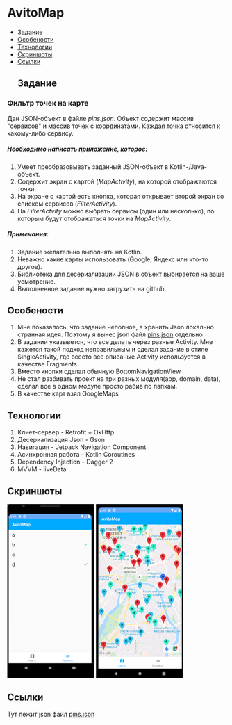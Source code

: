 # AvitoMap
* [Задание](#task)
* [Особености](#features)
* [Технологии](#tech)
* [Скриншоты](#sreens)
* [Ссылки](#links)
<a name="task"><h2>Задание</h2></a>

### Фильтр точек на карте
Дан JSON-объект в файле *pins.json*. Объект содержит массив "сервисов" и массив точек с координатами. Каждая точка относится к какому-либо сервису.

##### Необходимо написать приложение, которое:
1. Умеет преобразовывать заданный JSON-объект в Kotlin-/Java- объект.
2. Содержит экран с картой (*MapActivity*), на которой отображаются точки. 
3. На экране с картой есть кнопка, которая открывает второй экран со списком сервисов (*FilterActivity*). 
4. На *FilterActvity* можно выбрать сервисы (один или несколько), по которым будут отображаться точки на *MapActivity*.

##### Примечания:
1. Задание желательно выполнять на Kotlin.
2. Неважно какие карты использовать (Google, Яндекс или что-то другое).
3. Библиотека для десериализации JSON в объект выбирается на ваше усмотрение.
4. Выполненное задание нужно загрузить на github.

<a name="features"><h2>Особености</h2></a>
1. Мне показалось, что задание неполное, а хранить Json локально странная идея. Поэтому я вынес json файл [pins.json](https://sashaukl.github.io/tasks_api/pins.json)
отдельно
2. В задании указывется, что все делать через разные Activity. Мне кажется такой подход неправильным и сделал задание в стиле SingleActivity,
где всесто все описаные Activity используется в качестве Fragments
3. Вместо кнопки сделал обычную BottomNavigationView
4. Не стал разбивать проект на три разных модуля(app, domain, data), сделал все в одном модуле просто рабив по папкам. 
5. В качестве карт взял GoogleMaps

<a name="tech"><h2>Технологии</h2></a>
1. Клиет-сервер - Retrofit + OkHttp
2. Десериализация Json - Gson
3. Навигация - Jetpack Navigation Component
4. Асинхронная работа - Kotlin Coroutines
5. Dependency Injection - Dagger 2
6. MVVM - liveData

<a name="sreens"><h2>Скриншоты</h2></a>
<div>
  <img src="https://github.com/sashaukl/AvitoMap/blob/master/screens/Screenshot_1.png" width="200" height="400">
  <img src="https://github.com/sashaukl/AvitoMap/blob/master/screens/Screenshot_2.png" width="200" height="400">
</div>


<a name="links"><h2>Ссылки</h2></a>
Тут лежит json файл [pins.json](https://github.com/sashaukl/sashaukl.github.io/blob/master/tasks_api/pins.json)
